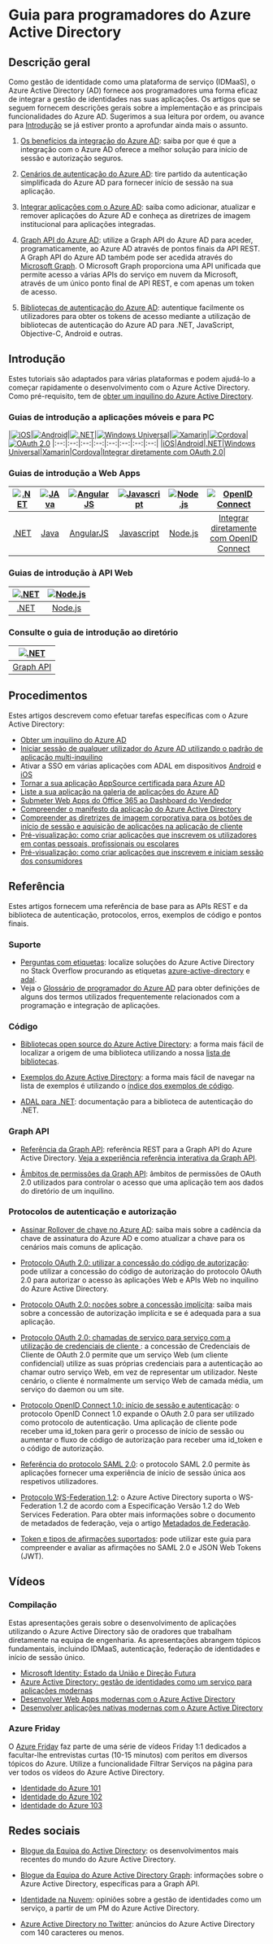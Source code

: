 <properties
   pageTitle="Guia para programadores do Azure Active Directory | Microsoft Azure"
   description="Este artigo fornece um guia completo aos recursos dirigidos aos programadores do Azure Active Directory."
   services="active-directory"
   documentationCenter="dev-center-name"
   authors="msmbaldwin"
   manager="mbaldwin"
   editor=""/>

<tags
   ms.service="active-directory"
   ms.devlang="na"
   ms.topic="hero-article"
   ms.tgt_pltfrm="na"
   ms.workload="identity"
   ms.date="09/01/2016"
   ms.author="mbaldwin"/>


# Guia para programadores do Azure Active Directory

## Descrição geral
Como gestão de identidade como uma plataforma de serviço (IDMaaS), o Azure Active Directory (AD) fornece aos programadores uma forma eficaz de integrar a gestão de identidades nas suas aplicações. Os artigos que se seguem fornecem descrições gerais sobre a implementação e as principais funcionalidades do Azure AD. Sugerimos a sua leitura por ordem, ou avance para [Introdução](#getting-started) se já estiver pronto a aprofundar ainda mais o assunto.


1. [Os benefícios da integração do Azure AD](active-directory-how-to-integrate.md): saiba por que é que a integração com o Azure AD oferece a melhor solução para início de sessão e autorização seguros.

1. [Cenários de autenticação do Azure AD](active-directory-authentication-scenarios.md): tire partido da autenticação simplificada do Azure AD para fornecer início de sessão na sua aplicação.

1. [Integrar aplicações com o Azure AD](active-directory-integrating-applications.md): saiba como adicionar, atualizar e remover aplicações do Azure AD e conheça as diretrizes de imagem institucional para aplicações integradas.

1. [Graph API do Azure AD](active-directory-graph-api.md): utilize a Graph API do Azure AD para aceder, programaticamente, ao Azure AD através de pontos finais da API REST. A Graph API do Azure AD também pode ser acedida através do [Microsoft Graph](https://graph.microsoft.io/). O Microsoft Graph proporciona uma API unificada que permite acesso a várias APIs do serviço em nuvem da Microsoft, através de um único ponto final de API REST, e com apenas um token de acesso.

1. [Bibliotecas de autenticação do Azure AD](active-directory-authentication-libraries.md): autentique facilmente os utilizadores para obter os tokens de acesso mediante a utilização de bibliotecas de autenticação do Azure AD para .NET, JavaScript, Objective-C, Android e outras.


## Introdução

Estes tutoriais são adaptados para várias plataformas e podem ajudá-lo a começar rapidamente o desenvolvimento com o Azure Active Directory. Como pré-requisito, tem de [obter um inquilino do Azure Active Directory](active-directory-howto-tenant.md).

### Guias de introdução a aplicações móveis e para PC

|[![iOS](./media/active-directory-developers-guide/ios.png)](active-directory-devquickstarts-ios.md)|[![Android](./media/active-directory-developers-guide/android.png)](active-directory-devquickstarts-android.md)|[![.NET](./media/active-directory-developers-guide/net.png)](active-directory-devquickstarts-dotnet.md)|[![Windows Universal](./media/active-directory-developers-guide/windows.png)](active-directory-devquickstarts-windowsstore.md)|[![Xamarin](./media/active-directory-developers-guide/xamarin.png)](active-directory-devquickstarts-xamarin.md)|[![Cordova](./media/active-directory-developers-guide/cordova.png)](active-directory-devquickstarts-cordova.md)|[![OAuth 2.0](./media/active-directory-developers-guide/oauth-2.png)](active-directory-protocols-oauth-code.md)
|:--:|:--:|:--:|:--:|:--:|:--:|:--:|:--:|
|[iOS](active-directory-devquickstarts-ios.md)|[Android](active-directory-devquickstarts-android.md)|[.NET](active-directory-devquickstarts-dotnet.md)|[Windows Universal](active-directory-devquickstarts-windowsstore.md)|[Xamarin](active-directory-devquickstarts-xamarin.md)|[Cordova](active-directory-devquickstarts-cordova.md)|[Integrar diretamente com OAuth 2.0](active-directory-protocols-oauth-code.md)|

### Guias de introdução a Web Apps

|[![.NET](./media/active-directory-developers-guide/net.png)](active-directory-devquickstarts-webapp-dotnet.md)|[![JAva](./media/active-directory-developers-guide/java.png)](active-directory-devquickstarts-webapp-java.md)|[![AngularJS](./media/active-directory-developers-guide/angularjs.png)](active-directory-devquickstarts-angular.md)|[![Javascript](./media/active-directory-developers-guide/javascript.png)](https://github.com/Azure-Samples/active-directory-javascript-singlepageapp-dotnet-webapi)|[![Node.js](./media/active-directory-developers-guide/nodejs.png)](active-directory-devquickstarts-openidconnect-nodejs.md) | [![OpenID Connect](./media/active-directory-developers-guide/openid-connect.png)](active-directory-protocols-openid-connect-code.md)
|:--:|:--:|:--:|:--:|:--:|:--:|
|[.NET](active-directory-devquickstarts-webapp-dotnet.md)|[Java](active-directory-devquickstarts-webapp-java.md)|[AngularJS](active-directory-devquickstarts-angular.md)|[Javascript](https://github.com/Azure-Samples/active-directory-javascript-singlepageapp-dotnet-webapi)|[Node.js](active-directory-devquickstarts-openidconnect-nodejs.md)|[Integrar diretamente com OpenID Connect](active-directory-protocols-openid-connect-code.md)|

### Guias de introdução à API Web

|[![.NET](./media/active-directory-developers-guide/net.png)](active-directory-devquickstarts-webapi-dotnet.md)|[![Node.js](./media/active-directory-developers-guide/nodejs.png)](active-directory-devquickstarts-webapi-nodejs.md)
|:--:|:--:|
|[.NET](active-directory-devquickstarts-webapi-dotnet.md)|[Node.js](active-directory-devquickstarts-webapi-nodejs.md)

### Consulte o guia de introdução ao diretório

| [![.NET](./media/active-directory-developers-guide/graph.png)](active-directory-graph-api-quickstart.md)|
|:--:|
|[Graph API](active-directory-graph-api-quickstart.md)|

## Procedimentos

Estes artigos descrevem como efetuar tarefas específicas com o Azure Active Directory:

- [Obter um inquilino do Azure AD](active-directory-howto-tenant.md)
- [Iniciar sessão de qualquer utilizador do Azure AD utilizando o padrão de aplicação multi-inquilino](active-directory-devhowto-multi-tenant-overview.md) 
- Ativar a SSO em várias aplicações com ADAL em dispositivos [Android](active-directory-sso-android.md) e [iOS](active-directory-sso-ios.md)
- [Tornar a sua aplicação AppSource certificada para Azure AD](active-directory-devhowto-appsource-certified.md)
- [Liste a sua aplicação na galeria de aplicações do Azure AD](active-directory-app-gallery-listing.md)
- [Submeter Web Apps do Office 365 ao Dashboard do Vendedor](https://msdn.microsoft.com/office/office365/howto/submit-web-apps-seller-dashboard)
- [Compreender o manifesto da aplicação do Azure Active Directory](active-directory-application-manifest.md)
- [Compreender as diretrizes de imagem corporativa para os botões de início de sessão e aquisição de aplicações na aplicação de cliente](active-directory-branding-guidelines.md)
- [Pré-visualização: como criar aplicações que inscrevem os utilizadores em contas pessoais, profissionais ou escolares](active-directory-appmodel-v2-overview.md)
- [Pré-visualização: como criar aplicações que inscrevem e iniciam sessão dos consumidores](../active-directory-b2c/active-directory-b2c-overview.md)


## Referência

Estes artigos fornecem uma referência de base para as APIs REST e da biblioteca de autenticação, protocolos, erros, exemplos de código e pontos finais.  

###  Suporte
- [Perguntas com etiquetas](http://stackoverflow.com/questions/tagged/azure-active-directory): localize soluções do Azure Active Directory no Stack Overflow procurando as etiquetas [azure-active-directory](http://stackoverflow.com/questions/tagged/azure-active-directory) e [adal](http://stackoverflow.com/questions/tagged/adal).
- Veja o [Glossário de programador do Azure AD](active-directory-dev-glossary.md) para obter definições de alguns dos termos utilizados frequentemente relacionados com a programação e integração de aplicações.

### Código

- [Bibliotecas open source do Azure Active Directory](http://github.com/AzureAD): a forma mais fácil de localizar a origem de uma biblioteca utilizando a nossa [lista de bibliotecas](active-directory-authentication-libraries.md).

- [Exemplos do Azure Active Directory](https://github.com/azure-samples?query=active-directory): a forma mais fácil de navegar na lista de exemplos é utilizando o [índice dos exemplos de código](active-directory-code-samples.md).

- [ADAL para .NET](https://msdn.microsoft.com/library/azure/mt417579.aspx): documentação para a biblioteca de autenticação do .NET.

### Graph API

- [Referência da Graph API](https://msdn.microsoft.com/library/azure/hh974476.aspx): referência REST para a Graph API do Azure Active Directory. [Veja a experiência referência interativa da Graph API](https://msdn.microsoft.com/Library/Azure/Ad/Graph/api/api-catalog).

- [Âmbitos de permissões da Graph API](https://msdn.microsoft.com/Library/Azure/Ad/Graph/howto/azure-ad-graph-api-permission-scopes): âmbitos de permissões de OAuth 2.0 utilizados para controlar o acesso que uma aplicação tem aos dados do diretório de um inquilino.

### Protocolos de autenticação e autorização

- [Assinar Rollover de chave no Azure AD](active-directory-signing-key-rollover.md): saiba mais sobre a cadência da chave de assinatura do Azure AD e como atualizar a chave para os cenários mais comuns de aplicação.

- [Protocolo OAuth 2.0: utilizar a concessão do código de autorização](active-directory-protocols-oauth-code.md): pode utilizar a concessão do código de autorização do protocolo OAuth 2.0 para autorizar o acesso às aplicações Web e APIs Web no inquilino do Azure Active Directory.

- [Protocolo OAuth 2.0: noções sobre a concessão implícita](active-directory-dev-understanding-oauth2-implicit-grant.md): saiba mais sobre a concessão de autorização implícita e se é adequada para a sua aplicação.

- [Protocolo OAuth 2.0: chamadas de serviço para serviço com a utilização de credenciais de cliente ](active-directory-protocols-oauth-service-to-service.md): a concessão de Credenciais de Cliente de OAuth 2.0 permite que um serviço Web (um cliente confidencial) utilize as suas próprias credenciais para a autenticação ao chamar outro serviço Web, em vez de representar um utilizador. Neste cenário, o cliente é normalmente um serviço Web de camada média, um serviço do daemon ou um site.

- [Protocolo OpenID Connect 1.0: início de sessão e autenticação](active-directory-protocols-openid-connect-code.md): o protocolo OpenID Connect 1.0 expande o OAuth 2.0 para ser utilizado como protocolo de autenticação. Uma aplicação de cliente pode receber uma id_token para gerir o processo de início de sessão ou aumentar o fluxo de código de autorização para receber uma id_token e o código de autorização.

- [Referência do protocolo SAML 2.0](active-directory-saml-protocol-reference.md): o protocolo SAML 2.0 permite às aplicações fornecer uma experiência de início de sessão única aos respetivos utilizadores.

- [Protocolo WS-Federation 1.2](http://docs.oasis-open.org/wsfed/federation/v1.2/os/ws-federation-1.2-spec-os.html): o Azure Active Directory suporta o WS-Federation 1.2 de acordo com a Especificação Versão 1.2 do Web Services Federation. Para obter mais informações sobre o documento de metadados de federação, veja o artigo [Metadados de Federação](active-directory-federation-metadata.md).

- [Token e tipos de afirmações suportados](active-directory-token-and-claims.md): pode utilizar este guia para compreender e avaliar as afirmações no SAML 2.0 e JSON Web Tokens (JWT).

## Vídeos

### Compilação

Estas apresentações gerais sobre o desenvolvimento de aplicações utilizando o Azure Active Directory são de oradores que trabalham diretamente na equipa de engenharia. As apresentações abrangem tópicos fundamentais, incluindo IDMaaS, autenticação, federação de identidades e início de sessão único.

- [Microsoft Identity: Estado da União e Direção Futura](https://azure.microsoft.com/documentation/videos/build-2016-microsoft-identity-state-of-the-union-and-future-direction/)
- [Azure Active Directory: gestão de identidades como um serviço para aplicações modernas](https://azure.microsoft.com/documentation/videos/build-2015-azure-active-directory-identity-management-as-a-service-for-modern-applications/)
- [Desenvolver Web Apps modernas com o Azure Active Directory](https://azure.microsoft.com/documentation/videos/build-2015-develop-modern-web-applications-with-azure-active-directory/)
- [Desenvolver aplicações nativas modernas com o Azure Active Directory](https://azure.microsoft.com/documentation/videos/build-2015-develop-modern-native-applications-with-azure-active-directory/)

### Azure Friday
O [Azure Friday](https://azure.microsoft.com/documentation/videos/azure-friday/) faz parte de uma série de vídeos Friday 1:1 dedicados a facultar-lhe entrevistas curtas (10-15 minutos) com peritos em diversos tópicos do Azure.  Utilize a funcionalidade Filtrar Serviços na página para ver todos os vídeos do Azure Active Directory.

- [Identidade do Azure 101](https://azure.microsoft.com/documentation/videos/azure-identity-basics/)
- [Identidade do Azure 102](https://azure.microsoft.com/documentation/videos/azure-identity-creating-active-directory/)
- [Identidade do Azure 103](https://azure.microsoft.com/documentation/videos/azure-identity-application-to-authenticate/)

## Redes sociais

- [Blogue da Equipa do Active Directory](http://blogs.technet.com/b/ad/): os desenvolvimentos mais recentes do mundo do Azure Active Directory.

- [Blogue da Equipa do Azure Active Directory Graph](http://blogs.msdn.com/b/aadgraphteam): informações sobre o Azure Active Directory, específicas para a Graph API.

- [Identidade na Nuvem](http://www.cloudidentity.net): opiniões sobre a gestão de identidades como um serviço, a partir de um PM do Azure Active Directory.  

- [Azure Active Directory no Twitter](https://twitter.com/azuread): anúncios do Azure Active Directory com 140 caracteres ou menos.



<!--HONumber=ago16_HO5-->


